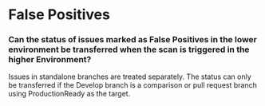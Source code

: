# False Positives

### Can the status of issues marked as False Positives in the lower environment be transferred when the scan is triggered in the higher Environment?

Issues in standalone branches are treated separately. The status can only be transferred if the Develop branch is a comparison or pull request branch using ProductionReady as the target.
